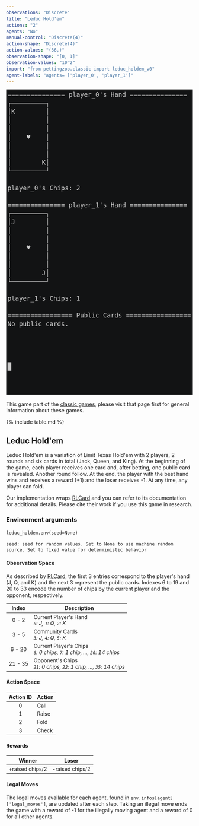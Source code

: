 ```yaml
---
observations: "Discrete"
title: "Leduc Hold'em"
actions: "2"
agents: "No"
manual-control: "Discrete(4)"
action-shape: "Discrete(4)"
action-values: "(36,)"
observation-shape: "[0, 1]"
observation-values: "10^2"
import: "from pettingzoo.classic import leduc_holdem_v0"
agent-labels: "agents= ['player_0', 'player_1']"
---
```


<div class="floatright" markdown="1">

![](classic_leduc_holdem.gif)

This game part of the [classic games](../classic), please visit that page first for general information about these games.

{% include table.md %}

</div>

## Leduc Hold'em


Leduc Hold'em is a variation of Limit Texas Hold'em with 2 players, 2 rounds and six cards in total (Jack, Queen, and King). At the beginning of the game, each player receives one card and, after betting, one public card is revealed. Another round follow. At the end, the player with the best hand wins and receives a reward (+1) and the loser receives -1. At any time, any player can fold.   

Our implementation wraps [RLCard](http://rlcard.org/games.html#leduc-hold-em) and you can refer to its documentation for additional details. Please cite their work if you use this game in research.


### Environment arguments

```
leduc_holdem.env(seed=None)
```

```
seed: seed for random values. Set to None to use machine random source. Set to fixed value for deterministic behavior
```

#### Observation Space

As described by [RLCard](https://github.com/datamllab/rlcard/blob/master/docs/games#leduc-holdem), the first 3 entries correspond to the player's hand (J, Q, and K) and the next 3 represent the public cards. Indexes 6 to 19 and 20 to 33 encode the number of chips by the current player and the opponent, respectively.

|  Index  | Description                                                                  |
|:-------:|------------------------------------------------------------------------------|
|  0 - 2  | Current Player's Hand<br>_`0`: J, `1`: Q, `2`: K_                            |
|  3 - 5  | Community Cards<br>_`3`: J, `4`: Q, `5`: K_                                  |
|  6 - 20 | Current Player's Chips<br>_`6`: 0 chips, `7`: 1 chip, ..., `20`: 14 chips_   |
| 21 - 35 | Opponent's Chips<br>_`21`: 0 chips, `22`: 1 chip, ..., `35`: 14 chips_       |

#### Action Space

| Action ID | Action |
|:---------:|--------|
|     0     | Call   |
|     1     | Raise  |
|     2     | Fold   |
|     3     | Check  |

#### Rewards

| Winner          | Loser           |
| :-------------: | :-------------: |
| +raised chips/2 | -raised chips/2 |

#### Legal Moves

The legal moves available for each agent, found in `env.infos[agent]['legal_moves']`, are updated after each step. Taking an illegal move ends the game with a reward of -1 for the illegally moving agent and a reward of 0 for all other agents.
